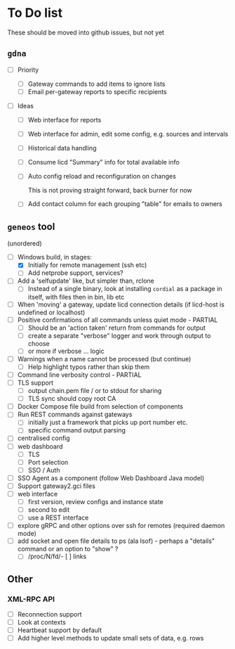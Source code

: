 # To Do list

These should be moved into github issues, but not yet

## `gdna`

- [ ] Priority

    - [ ] Gateway commands to add items to ignore lists
    - [ ] Email per-gateway reports to specific recipients

- [ ] Ideas

    - [ ] Web interface for reports
    - [ ] Web interface for admin, edit some config, e.g. sources and intervals
    - [ ] Historical data handling
    - [ ] Consume licd "Summary" info for total available info
    - [ ] Auto config reload and reconfiguration on changes

        This is not proving straight forward, back burner for now
    
    - [ ] Add contact column for each grouping "table" for emails to owners

## `geneos` tool

(unordered)

- [ ] Windows build, in stages:
    - [X] Initially for remote management (ssh etc)
    - [ ] Add netprobe support, services?
- [ ] Add a 'selfupdate' like, but simpler than, rclone
    - [ ] Instead of a single binary, look at installing `cordial` as a package in itself, with files then in bin, lib etc
- [ ] When 'moving' a gateway, update licd connection details (if licd-host is undefined or localhost)
- [ ] Positive confirmations of all commands unless quiet mode - PARTIAL
    - [ ] Should be an 'action taken' return from commands for output
    - [ ] create a separate "verbose" logger and work through output to choose
    - [ ] or more if verbose ... logic
- [ ] Warnings when a name cannot be processed (but continue)
    - [ ] Help highlight typos rather than skip them
- [ ] Command line verbosity control - PARTIAL
- [ ] TLS support
    - [ ] output chain.pem file / or to stdout for sharing
    - [ ] TLS sync should copy root CA
- [ ] Docker Compose file build from selection of components
- [ ] Run REST commands against gateways
    - [ ] initially just a framework that picks up port number etc.
    - [ ] specific command output parsing
- [ ] centralised config
- [ ] web dashboard
    - [ ] TLS
    - [ ] Port selection
    - [ ] SSO / Auth
- [ ] SSO Agent as a component (follow Web Dashboard Java model)
- [ ] Support gateway2.gci files
- [ ] web interface
    - [ ] first version, review configs and instance state
    - [ ] second to edit
    - [ ] use a REST interface
- [ ] explore gRPC and other options over ssh for remotes (required daemon mode)
- [ ] add socket and open file details to ps (ala lsof) - perhaps a "details" command or an option to "show" ?
    - [ ] /proc/N/fd/- [ ] links

## Other

### XML-RPC API

- [ ] Reconnection support
- [ ] Look at contexts
- [ ] Heartbeat support by default
- [ ] Add higher level methods to update small sets of data, e.g. rows
